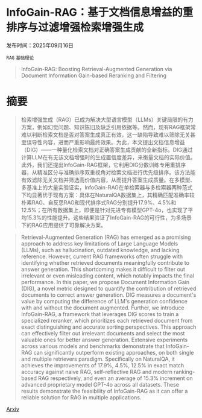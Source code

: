 # InfoGain-RAG：基于文档信息增益的重排序与过滤增强检索增强生成

发布时间：2025年09月16日

`RAG` `基础理论`

> InfoGain-RAG: Boosting Retrieval-Augmented Generation via Document Information Gain-based Reranking and Filtering

# 摘要

> 检索增强生成（RAG）已成为解决大型语言模型（LLMs）关键局限的有力方案，例如幻觉问题、知识陈旧及缺乏引用依据等。然而，现有RAG框架常难以判断检索文档是否对答案生成真正有效，这一缺陷导致难以筛除无关甚至误导性内容，进而严重影响最终效果。为此，本文提出文档信息增益（DIG）——一种量化检索文档对正确答案生成贡献的全新指标。DIG通过计算LLM在有无该文档增强时的生成置信度差异，来衡量文档的实际价值。此外，我们还提出InfoGain-RAG框架，它利用DIG分数训练专用重排序器，从精准区分与准确排序双重视角对检索文档进行优先级排序。该方法能有效滤除无关文档并筛选高价值内容，从而提升答案生成质量。在多模型、多基准上的大量实验证实，InfoGain-RAG在单检索器与多检索器两种范式下均显著优于现有方案：具体在NaturalQA数据集上，其精确匹配准确率较朴素RAG、自反思RAG和现代排序式RAG分别提升17.9%、4.5%和12.5%；在所有数据集上，即便是针对先进专有模型GPT-4o，也实现了平均15.3%的性能提升。这些结果验证了InfoGain-RAG的可行性，为多场景下的RAG应用提供了可靠解决方案。

> Retrieval-Augmented Generation (RAG) has emerged as a promising approach to address key limitations of Large Language Models (LLMs), such as hallucination, outdated knowledge, and lacking reference. However, current RAG frameworks often struggle with identifying whether retrieved documents meaningfully contribute to answer generation. This shortcoming makes it difficult to filter out irrelevant or even misleading content, which notably impacts the final performance. In this paper, we propose Document Information Gain (DIG), a novel metric designed to quantify the contribution of retrieved documents to correct answer generation. DIG measures a document's value by computing the difference of LLM's generation confidence with and without the document augmented. Further, we introduce InfoGain-RAG, a framework that leverages DIG scores to train a specialized reranker, which prioritizes each retrieved document from exact distinguishing and accurate sorting perspectives. This approach can effectively filter out irrelevant documents and select the most valuable ones for better answer generation. Extensive experiments across various models and benchmarks demonstrate that InfoGain-RAG can significantly outperform existing approaches, on both single and multiple retrievers paradigm. Specifically on NaturalQA, it achieves the improvements of 17.9%, 4.5%, 12.5% in exact match accuracy against naive RAG, self-reflective RAG and modern ranking-based RAG respectively, and even an average of 15.3% increment on advanced proprietary model GPT-4o across all datasets. These results demonstrate the feasibility of InfoGain-RAG as it can offer a reliable solution for RAG in multiple applications.

[Arxiv](https://arxiv.org/abs/2509.12765)
